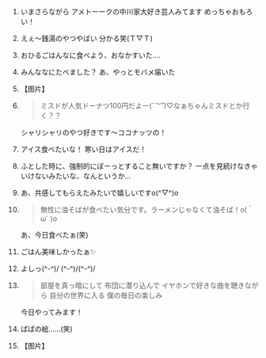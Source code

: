 1. いまさらながら アメトーークの中川家大好き芸人みてます めっちゃおもろい！

2. えぇ〜銭湯のやつやばい 分かる笑(Ｔ▽Ｔ)

3. おひるごはんなに食べよう、おなかすいた‥‥

4. みんななにたべました？ あ、やっとモバメ届いた

5. 【图片】

6. > ミスドが人気ドーナツ100円だよー(*˘︶˘*)♡なぁちゃんミスドとか行く？？

   シャリシャリのやつ好きです〜ココナッツの！

7. アイス食べたいな！ 寒い日はアイスだ！

8. ふとした時に、強制的にぼーっとすること無いですか？ 一点を見続けなきゃいけないみたいな、なんというか…

9. あ、共感してもらえたみたいで嬉しいですo(^▽^)o

10. > 無性に油そばが食べたい気分です。ラーメンじゃなくて油そば！o(｀ω´ )o

    あ、今日食べたぁ(笑)

11. ごはん美味しかったぁ✨

12. よしっ(^-^)/ (^-^)/(^-^)/

13. > 部屋を真っ暗にして 布団に潜り込んで イヤホンで好きな曲を聴きながら 自分の世界に入る 僕の毎日の楽しみ

    今日やってみます！

14. ぱぱの絵……(笑)

15. 【图片】

